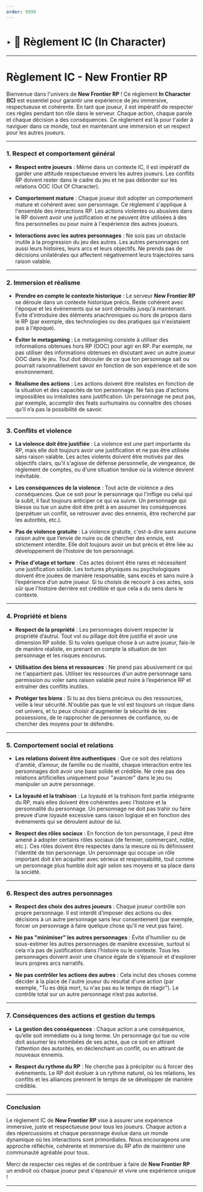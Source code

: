 ```yaml
---
order: 9999
---
```


#  ‣ 🔐 Règlement IC (In Character)

---

# Règlement IC - **New Frontier RP**

Bienvenue dans l'univers de **New Frontier RP** ! Ce règlement **In Character (IC)** est essentiel pour garantir une expérience de jeu immersive, respectueuse et cohérente. En tant que joueur, il est impératif de respecter ces règles pendant ton rôle dans le serveur. Chaque action, chaque parole et chaque décision a des conséquences. Ce règlement est là pour t'aider à naviguer dans ce monde, tout en maintenant une immersion et un respect pour les autres joueurs.

---

### 1. **Respect et comportement général**

- **Respect entre joueurs** : Même dans un contexte IC, il est impératif de garder une attitude respectueuse envers les autres joueurs. Les conflits RP doivent rester dans le cadre du jeu et ne pas déborder sur les relations OOC (Out Of Character).
  
- **Comportement mature** : Chaque joueur doit adopter un comportement mature et cohérent avec son personnage. Ce règlement s'applique à l'ensemble des interactions RP. Les actions violentes ou abusives dans le RP doivent avoir une justification et ne peuvent être utilisées à des fins personnelles ou pour nuire à l'expérience des autres joueurs.

- **Interactions avec les autres personnages** : Ne sois pas un obstacle inutile à la progression du jeu des autres. Les autres personnages ont aussi leurs histoires, leurs arcs et leurs objectifs. Ne prends pas de décisions unilatérales qui affectent négativement leurs trajectoires sans raison valable.

---

### 2. **Immersion et réalisme**

- **Prendre en compte le contexte historique** : Le serveur **New Frontier RP** se déroule dans un contexte historique précis. Reste cohérent avec l'époque et les événements qui se sont déroulés jusqu'à maintenant. Évite d'introduire des éléments anachroniques ou hors de propos dans le RP (par exemple, des technologies ou des pratiques qui n'existaient pas à l'époque).

- **Éviter le metagaming** : Le metagaming consiste à utiliser des informations obtenues hors RP (OOC) pour agir en RP. Par exemple, ne pas utiliser des informations obtenues en discutant avec un autre joueur OOC dans le jeu. Tout doit découler de ce que ton personnage sait ou pourrait raisonnablement savoir en fonction de son expérience et de son environnement.

- **Réalisme des actions** : Les actions doivent être réalistes en fonction de la situation et des capacités de ton personnage. Ne fais pas d'actions impossibles ou irréalistes sans justification. Un personnage ne peut pas, par exemple, accomplir des feats surhumains ou connaître des choses qu’il n’a pas la possibilité de savoir.

---

### 3. **Conflits et violence**

- **La violence doit être justifiée** : La violence est une part importante du RP, mais elle doit toujours avoir une justification et ne pas être utilisée sans raison valable. Les actes violents doivent être motivés par des objectifs clairs, qu'il s'agisse de défense personnelle, de vengeance, de règlement de comptes, ou d'une situation tendue où la violence devient inévitable.

- **Les conséquences de la violence** : Tout acte de violence a des conséquences. Que ce soit pour le personnage qui l'inflige ou celui qui la subit, il faut toujours anticiper ce qui va suivre. Un personnage qui blesse ou tue un autre doit être prêt à en assumer les conséquences (perpétuer un conflit, se retrouver avec des ennemis, être recherché par les autorités, etc.).

- **Pas de violence gratuite** : La violence gratuite, c'est-à-dire sans aucune raison autre que l’envie de nuire ou de chercher des ennuis, est strictement interdite. Elle doit toujours avoir un but précis et être liée au développement de l’histoire de ton personnage.

- **Prise d'otage et torture** : Ces actes doivent être rares et nécessitent une justification solide. Les tortures physiques ou psychologiques doivent être jouées de manière responsable, sans excès et sans nuire à l’expérience d’un autre joueur. Si tu choisis de recourir à ces actes, sois sûr que l'histoire derrière est crédible et que cela a du sens dans le contexte.

---

### 4. **Propriété et biens**

- **Respect de la propriété** : Les personnages doivent respecter la propriété d’autrui. Tout vol ou pillage doit être justifié et avoir une dimension RP solide. Si tu voles quelque chose à un autre joueur, fais-le de manière réaliste, en prenant en compte la situation de ton personnage et les risques encourus.

- **Utilisation des biens et ressources** : Ne prend pas abusivement ce qui ne t'appartient pas. Utiliser les ressources d’un autre personnage sans permission ou voler sans raison valable peut nuire à l’expérience RP et entraîner des conflits inutiles.

- **Protéger tes biens** : Si tu as des biens précieux ou des ressources, veille à leur sécurité. N'oublie pas que le vol est toujours un risque dans cet univers, et tu peux choisir d'augmenter la sécurité de tes possessions, de te rapprocher de personnes de confiance, ou de chercher des moyens pour te défendre.

---

### 5. **Comportement social et relations**

- **Les relations doivent être authentiques** : Que ce soit des relations d'amitié, d’amour, de famille ou de rivalité, chaque interaction entre les personnages doit avoir une base solide et crédible. Ne crée pas des relations artificielles uniquement pour "avancer" dans le jeu ou manipuler un autre personnage.

- **La loyauté et la trahison** : La loyauté et la trahison font partie intégrante du RP, mais elles doivent être cohérentes avec l’histoire et la personnalité du personnage. Un personnage ne doit pas trahir ou faire preuve d’une loyauté excessive sans raison logique et en fonction des événements qui se déroulent autour de lui.

- **Respect des rôles sociaux** : En fonction de ton personnage, il peut être amené à adopter certains rôles sociaux (de fermier, commerçant, noble, etc.). Ces rôles doivent être respectés dans la mesure où ils définissent l'identité de ton personnage. Un personnage qui occupe un rôle important doit s’en acquitter avec sérieux et responsabilité, tout comme un personnage plus humble doit agir selon ses moyens et sa place dans la société.

---

### 6. **Respect des autres personnages**

- **Respect des choix des autres joueurs** : Chaque joueur contrôle son propre personnage. Il est interdit d’imposer des actions ou des décisions à un autre personnage sans leur consentement (par exemple, forcer un personnage à faire quelque chose qu'il ne veut pas faire).

- **Ne pas "minimiser" les autres personnages** : Évite d'humilier ou de sous-estimer les autres personnages de manière excessive, surtout si cela n’a pas de justification dans l’histoire ou le contexte. Tous les personnages doivent avoir une chance égale de s'épanouir et d'explorer leurs propres arcs narratifs.

- **Ne pas contrôler les actions des autres** : Cela inclut des choses comme décider à la place de l'autre joueur du résultat d'une action (par exemple, "Tu es déjà mort, tu n'as pas eu le temps de réagir"). Le contrôle total sur un autre personnage n’est pas autorisé.

---

### 7. **Conséquences des actions et gestion du temps**

- **La gestion des conséquences** : Chaque action a une conséquence, qu’elle soit immédiate ou à long terme. Un personnage qui tue ou vole doit assumer les retombées de ses actes, que ce soit en attirant l’attention des autorités, en déclenchant un conflit, ou en attirant de nouveaux ennemis.

- **Respect du rythme du RP** : Ne cherche pas à précipiter ou à forcer des événements. Le RP doit évoluer à un rythme naturel, où les relations, les conflits et les alliances prennent le temps de se développer de manière crédible.

---

### Conclusion

Le règlement IC de **New Frontier RP** vise à assurer une expérience immersive, juste et respectueuse pour tous les joueurs. Chaque action a des répercussions et chaque personnage évolue dans un monde dynamique où les interactions sont primordiales. Nous encourageons une approche réfléchie, cohérente et immersive du RP afin de maintenir une communauté agréable pour tous.

Merci de respecter ces règles et de contribuer à faire de **New Frontier RP** un endroit où chaque joueur peut s'épanouir et vivre une expérience unique !

 ---